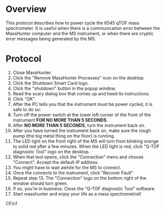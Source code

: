 # Overview

This protocol describes how to power cycle the 6545 qTOF mass spectrometer.  It is useful when there is a communication error between the MassHunter computer and the MS instrument, or when there are cryptic error messages being generated by the MS.

# Protocol
1. Close MassHunter.
2. Click the "Remove MassHunter Processes" icon on the desktop.
3. Click the Shutdown Smart Card logo.
4. Click the "shutdown" button in the popup window.
5. Read the scary dialog box that comes up and heed its instructions.
6. Click "OK".
7. After the PC tells you that the instrument *must* be power cycled, it is safe to do so:
8. Turn off the power switch at the lower left corner of the front of the instrument **FOR NO MORE THAN 5 SECONDS**.
9. After **NO MORE THAN 5 SECONDS**, turn the instrument back on.
10. After you have turned the instrument back on, make sure the rough pump (the big metal thing on the floor) is running.
11. The LED light on the front right of the MS will turn from blinking orange to solid red after a few minutes.  When the LED light is red, click "Q-TOF diagnostic Tool" logo on the desktop.
12. When that tool opens, click the "Connection" menu and choose "Connect".  Accept the default IP address.
13. You might have to wait awhile for the MS to connect.
14. Once the connects to the instrument, click "Recover Fault"
15. Repeat step 13.  The "Connection" logo on the bottom right of the window should turn green.
16. If so, you're in business.  Close the "Q-TOF diagnostic Tool" software.
17. Start masshunter and enjoy your life as a mass spectrometrist!

CF/cf